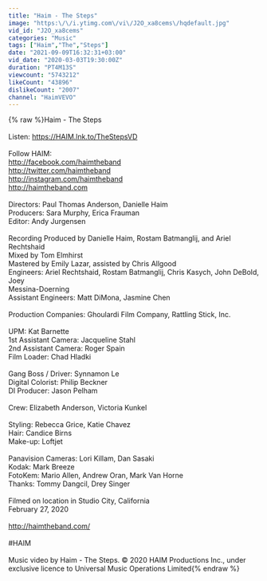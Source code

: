 ```yaml
---
title: "Haim - The Steps"
image: "https:\/\/i.ytimg.com\/vi\/J2O_xa8cems\/hqdefault.jpg"
vid_id: "J2O_xa8cems"
categories: "Music"
tags: ["Haim","The","Steps"]
date: "2021-09-09T16:32:31+03:00"
vid_date: "2020-03-03T19:30:00Z"
duration: "PT4M13S"
viewcount: "5743212"
likeCount: "43896"
dislikeCount: "2007"
channel: "HaimVEVO"
---
```

{% raw %}Haim - The Steps<br /><br />Listen: <a rel="nofollow" target="blank" href="https://HAIM.lnk.to/TheStepsVD">https://HAIM.lnk.to/TheStepsVD</a><br /><br />Follow HAIM: <br /><a rel="nofollow" target="blank" href="http://facebook.com/haimtheband">http://facebook.com/haimtheband</a> <br /><a rel="nofollow" target="blank" href="http://twitter.com/haimtheband">http://twitter.com/haimtheband</a> <br /><a rel="nofollow" target="blank" href="http://instagram.com/haimtheband">http://instagram.com/haimtheband</a> <br /><a rel="nofollow" target="blank" href="http://haimtheband.com">http://haimtheband.com</a><br /><br />Directors: Paul Thomas Anderson, Danielle Haim<br />Producers: Sara Murphy, Erica Frauman<br />Editor: Andy Jurgensen<br /><br />Recording Produced by Danielle Haim, Rostam Batmanglij, and Ariel Rechtshaid<br />Mixed by Tom Elmhirst<br />Mastered by Emily Lazar, assisted by Chris Allgood<br />Engineers: Ariel Rechtshaid, Rostam Batmanglij, Chris Kasych, John DeBold, Joey<br />Messina-Doerning<br />Assistant Engineers: Matt DiMona, Jasmine Chen<br /><br />Production Companies: Ghoulardi Film Company, Rattling Stick, Inc.<br /><br />UPM: Kat Barnette<br />1st Assistant Camera: Jacqueline Stahl<br />2nd Assistant Camera: Roger Spain<br />Film Loader: Chad Hladki<br /><br />Gang Boss / Driver: Synnamon Le<br />Digital Colorist: Philip Beckner<br />DI Producer: Jason Pelham<br /><br />Crew: Elizabeth Anderson, Victoria Kunkel<br /><br />Styling: Rebecca Grice, Katie Chavez<br />Hair: Candice Birns<br />Make-up: Loftjet<br /><br />Panavision Cameras: Lori Killam, Dan Sasaki<br />Kodak: Mark Breeze<br />FotoKem: Mario Allen, Andrew Oran, Mark Van Horne<br />Thanks: Tommy Dangcil, Drey Singer<br /><br />Filmed on location in Studio City, California<br />February 27, 2020<br /><br /><a rel="nofollow" target="blank" href="http://haimtheband.com/">http://haimtheband.com/</a><br /><br />#HAIM<br /><br />Music video by Haim - The Steps. © 2020 HAIM Productions Inc., under exclusive licence to Universal Music Operations Limited{% endraw %}
